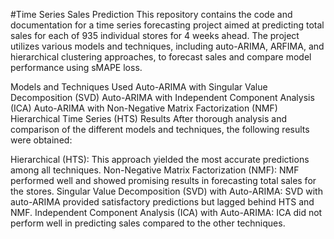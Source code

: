 #Time Series Sales Prediction
This repository contains the code and documentation for a time series forecasting project aimed at predicting total sales for each of 935 individual stores for 4 weeks ahead. The project utilizes various models and techniques, including auto-ARIMA, ARFIMA, and hierarchical clustering approaches, to forecast sales and compare model performance using sMAPE loss.

Models and Techniques Used
Auto-ARIMA with Singular Value Decomposition (SVD)
Auto-ARIMA with Independent Component Analysis (ICA)
Auto-ARIMA with Non-Negative Matrix Factorization (NMF)
Hierarchical Time Series (HTS)
Results
After thorough analysis and comparison of the different models and techniques, the following results were obtained:

Hierarchical (HTS): This approach yielded the most accurate predictions among all techniques.
Non-Negative Matrix Factorization (NMF): NMF performed well and showed promising results in forecasting total sales for the stores.
Singular Value Decomposition (SVD) with Auto-ARIMA: SVD with auto-ARIMA provided satisfactory predictions but lagged behind HTS and NMF.
Independent Component Analysis (ICA) with Auto-ARIMA: ICA did not perform well in predicting sales compared to the other techniques.






